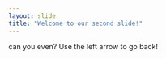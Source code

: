 ```yaml
---
layout: slide
title: "Welcome to our second slide!"
---
```

can you even?
Use the left arrow to go back!
